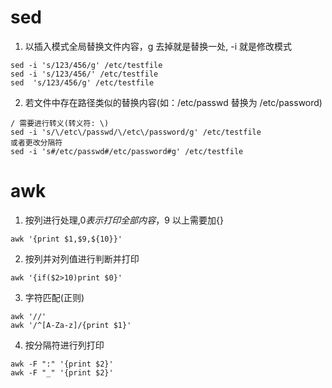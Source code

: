 # sed
1. 以插入模式全局替换文件内容，g 去掉就是替换一处, -i 就是修改模式
```
sed -i 's/123/456/g' /etc/testfile
sed -i 's/123/456/' /etc/testfile
sed  's/123/456/g' /etc/testfile
```
2. 若文件中存在路径类似的替换内容(如：/etc/passwd 替换为 /etc/password)
```
/ 需要进行转义(转义符: \)
sed -i 's/\/etc\/passwd/\/etc\/password/g' /etc/testfile
或者更改分隔符
sed -i 's#/etc/passwd#/etc/password#g' /etc/testfile
```
# awk
1. 按列进行处理,$0 表示打印全部内容，$9 以上需要加{}
```
awk '{print $1,$9,${10}}'
```
2. 按列并对列值进行判断并打印
```
awk '{if($2>10)print $0}'
```
3. 字符匹配(正则)
```
awk '//'
awk '/^[A-Za-z]/{print $1}'
```
4. 按分隔符进行列打印
```
awk -F ":" '{print $2}'
awk -F "_" '{print $2}'
```

